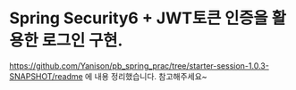 # Spring Security6 + JWT토큰 인증을 활용한 로그인 구현.

https://github.com/Yanison/pb_spring_prac/tree/starter-session-1.0.3-SNAPSHOT/readme
에 내용 정리했습니다. 참고해주세요~